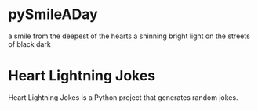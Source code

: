 # pySmileADay
a smile from the deepest of the hearts a shinning bright light on the streets of black dark

# Heart Lightning Jokes

Heart Lightning Jokes is a Python project that generates random jokes.
